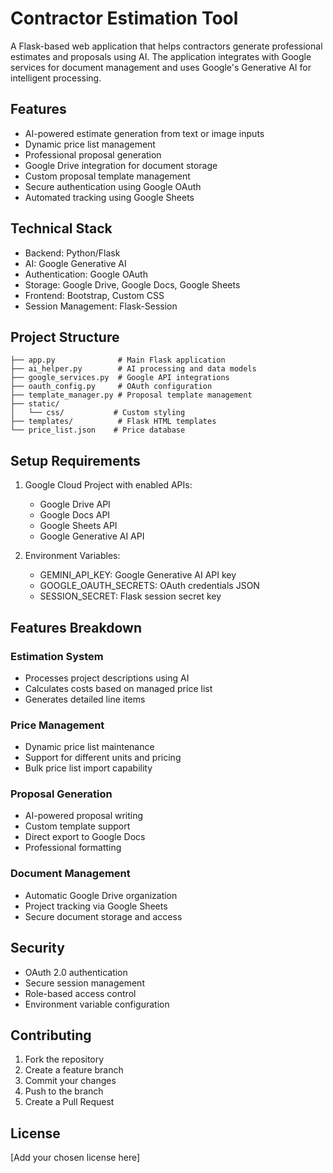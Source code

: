 
# Contractor Estimation Tool

A Flask-based web application that helps contractors generate professional estimates and proposals using AI. The application integrates with Google services for document management and uses Google's Generative AI for intelligent processing.

## Features

- AI-powered estimate generation from text or image inputs
- Dynamic price list management
- Professional proposal generation
- Google Drive integration for document storage
- Custom proposal template management
- Secure authentication using Google OAuth
- Automated tracking using Google Sheets

## Technical Stack

- Backend: Python/Flask
- AI: Google Generative AI
- Authentication: Google OAuth
- Storage: Google Drive, Google Docs, Google Sheets
- Frontend: Bootstrap, Custom CSS
- Session Management: Flask-Session

## Project Structure

```
├── app.py              # Main Flask application
├── ai_helper.py        # AI processing and data models
├── google_services.py  # Google API integrations
├── oauth_config.py     # OAuth configuration
├── template_manager.py # Proposal template management
├── static/            
│   └── css/           # Custom styling
├── templates/          # Flask HTML templates
└── price_list.json    # Price database
```

## Setup Requirements

1. Google Cloud Project with enabled APIs:
   - Google Drive API
   - Google Docs API
   - Google Sheets API
   - Google Generative AI API

2. Environment Variables:
   - GEMINI_API_KEY: Google Generative AI API key
   - GOOGLE_OAUTH_SECRETS: OAuth credentials JSON
   - SESSION_SECRET: Flask session secret key

## Features Breakdown

### Estimation System
- Processes project descriptions using AI
- Calculates costs based on managed price list
- Generates detailed line items

### Price Management
- Dynamic price list maintenance
- Support for different units and pricing
- Bulk price list import capability

### Proposal Generation
- AI-powered proposal writing
- Custom template support
- Direct export to Google Docs
- Professional formatting

### Document Management
- Automatic Google Drive organization
- Project tracking via Google Sheets
- Secure document storage and access

## Security

- OAuth 2.0 authentication
- Secure session management
- Role-based access control
- Environment variable configuration

## Contributing

1. Fork the repository
2. Create a feature branch
3. Commit your changes
4. Push to the branch
5. Create a Pull Request

## License

[Add your chosen license here]
